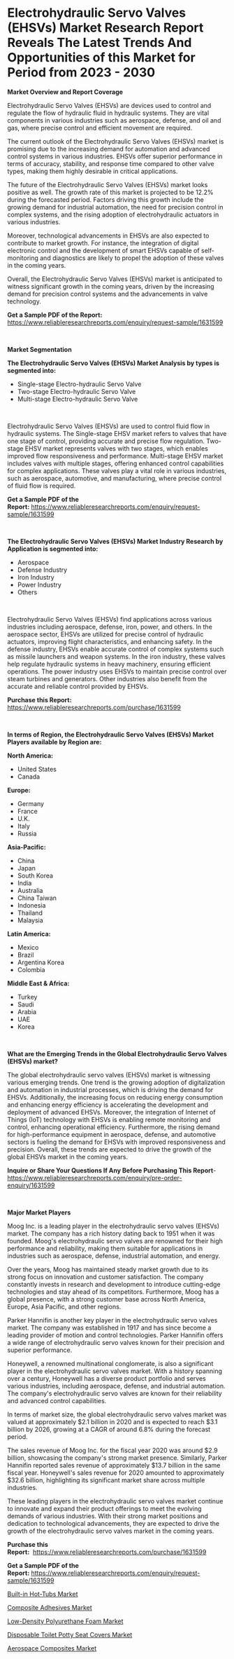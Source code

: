 <p><h1>Electrohydraulic Servo Valves (EHSVs) Market Research Report Reveals The Latest Trends And Opportunities of this Market for Period from 2023 - 2030</h1></p><p><strong>Market Overview and Report Coverage</strong></p>
<p><p>Electrohydraulic Servo Valves (EHSVs) are devices used to control and regulate the flow of hydraulic fluid in hydraulic systems. They are vital components in various industries such as aerospace, defense, and oil and gas, where precise control and efficient movement are required.</p><p>The current outlook of the Electrohydraulic Servo Valves (EHSVs) market is promising due to the increasing demand for automation and advanced control systems in various industries. EHSVs offer superior performance in terms of accuracy, stability, and response time compared to other valve types, making them highly desirable in critical applications.</p><p>The future of the Electrohydraulic Servo Valves (EHSVs) market looks positive as well. The growth rate of this market is projected to be 12.2% during the forecasted period. Factors driving this growth include the growing demand for industrial automation, the need for precision control in complex systems, and the rising adoption of electrohydraulic actuators in various industries.</p><p>Moreover, technological advancements in EHSVs are also expected to contribute to market growth. For instance, the integration of digital electronic control and the development of smart EHSVs capable of self-monitoring and diagnostics are likely to propel the adoption of these valves in the coming years.</p><p>Overall, the Electrohydraulic Servo Valves (EHSVs) market is anticipated to witness significant growth in the coming years, driven by the increasing demand for precision control systems and the advancements in valve technology.</p></p>
<p><strong>Get a Sample PDF of the Report:</strong> <a href="https://www.reliableresearchreports.com/enquiry/request-sample/1631599">https://www.reliableresearchreports.com/enquiry/request-sample/1631599</a></p>
<p>&nbsp;</p>
<p><strong>Market Segmentation</strong></p>
<p><strong>The Electrohydraulic Servo Valves (EHSVs) Market Analysis by types is segmented into:</strong></p>
<p><ul><li>Single-stage Electro-hydraulic Servo Valve</li><li>Two-stage Electro-hydraulic Servo Valve</li><li>Multi-stage Electro-hydraulic Servo Valve</li></ul></p>
<p>&nbsp;</p>
<p><p>Electrohydraulic Servo Valves (EHSVs) are used to control fluid flow in hydraulic systems. The Single-stage EHSV market refers to valves that have one stage of control, providing accurate and precise flow regulation. Two-stage EHSV market represents valves with two stages, which enables improved flow responsiveness and performance. Multi-stage EHSV market includes valves with multiple stages, offering enhanced control capabilities for complex applications. These valves play a vital role in various industries, such as aerospace, automotive, and manufacturing, where precise control of fluid flow is required.</p></p>
<p><strong>Get a Sample PDF of the Report:</strong>&nbsp;<a href="https://www.reliableresearchreports.com/enquiry/request-sample/1631599">https://www.reliableresearchreports.com/enquiry/request-sample/1631599</a></p>
<p>&nbsp;</p>
<p><strong>The Electrohydraulic Servo Valves (EHSVs) Market Industry Research by Application is segmented into:</strong></p>
<p><ul><li>Aerospace</li><li>Defense Industry</li><li>Iron Industry</li><li>Power Industry</li><li>Others</li></ul></p>
<p>&nbsp;</p>
<p><p>Electrohydraulic Servo Valves (EHSVs) find applications across various industries including aerospace, defense, iron, power, and others. In the aerospace sector, EHSVs are utilized for precise control of hydraulic actuators, improving flight characteristics, and enhancing safety. In the defense industry, EHSVs enable accurate control of complex systems such as missile launchers and weapon systems. In the iron industry, these valves help regulate hydraulic systems in heavy machinery, ensuring efficient operations. The power industry uses EHSVs to maintain precise control over steam turbines and generators. Other industries also benefit from the accurate and reliable control provided by EHSVs.</p></p>
<p><strong>Purchase this Report:</strong>&nbsp; <a href="https://www.reliableresearchreports.com/purchase/1631599">https://www.reliableresearchreports.com/purchase/1631599</a></p>
<p>&nbsp;</p>
<p><strong>In terms of Region, the Electrohydraulic Servo Valves (EHSVs) Market Players available by Region are:</strong></p>
<p>
    <p> <strong> North America: </strong>
        <ul>
            <li>United States</li>
            <li>Canada</li>
        </ul>
        </p> 
    <p> <strong> Europe: </strong>
        <ul>
            <li>Germany</li>
            <li>France</li>
            <li>U.K.</li>
            <li>Italy</li>
            <li>Russia</li>
        </ul>
        </p> 
    <p> <strong> Asia-Pacific: </strong>
        <ul>
            <li>China</li>
            <li>Japan</li>
            <li>South Korea</li>
            <li>India</li>
            <li>Australia</li>
            <li>China Taiwan</li>
            <li>Indonesia</li>
            <li>Thailand</li>
            <li>Malaysia</li>
        </ul>
        </p> 
    <p> <strong> Latin America: </strong>
        <ul>
            <li>Mexico</li>
            <li>Brazil</li>
            <li>Argentina Korea</li>
            <li>Colombia</li>
        </ul>
        </p> 
    <p> <strong> Middle East & Africa: </strong>
        <ul>
            <li>Turkey</li>
            <li>Saudi</li>
            <li>Arabia</li>
            <li>UAE</li>
            <li>Korea</li>
        </ul>
    </p>
    </p>
<p>&nbsp;</p>
<p><strong>What are the Emerging Trends in the Global Electrohydraulic Servo Valves (EHSVs) market?</strong></p>
<p><p>The global electrohydraulic servo valves (EHSVs) market is witnessing various emerging trends. One trend is the growing adoption of digitalization and automation in industrial processes, which is driving the demand for EHSVs. Additionally, the increasing focus on reducing energy consumption and enhancing energy efficiency is accelerating the development and deployment of advanced EHSVs. Moreover, the integration of Internet of Things (IoT) technology with EHSVs is enabling remote monitoring and control, enhancing operational efficiency. Furthermore, the rising demand for high-performance equipment in aerospace, defense, and automotive sectors is fueling the demand for EHSVs with improved responsiveness and precision. Overall, these trends are expected to drive the growth of the global EHSVs market in the coming years.</p></p>
<p><strong>Inquire or Share Your Questions If Any Before Purchasing This Report</strong>- <a href="https://www.reliableresearchreports.com/enquiry/pre-order-enquiry/1631599">https://www.reliableresearchreports.com/enquiry/pre-order-enquiry/1631599</a></p>
<p>&nbsp;</p>
<p><strong>Major Market Players</strong></p>
<p><p>Moog Inc. is a leading player in the electrohydraulic servo valves (EHSVs) market. The company has a rich history dating back to 1951 when it was founded. Moog's electrohydraulic servo valves are renowned for their high performance and reliability, making them suitable for applications in industries such as aerospace, defense, industrial automation, and energy.</p><p>Over the years, Moog has maintained steady market growth due to its strong focus on innovation and customer satisfaction. The company constantly invests in research and development to introduce cutting-edge technologies and stay ahead of its competitors. Furthermore, Moog has a global presence, with a strong customer base across North America, Europe, Asia Pacific, and other regions.</p><p>Parker Hannifin is another key player in the electrohydraulic servo valves market. The company was established in 1917 and has since become a leading provider of motion and control technologies. Parker Hannifin offers a wide range of electrohydraulic servo valves known for their precision and superior performance.</p><p>Honeywell, a renowned multinational conglomerate, is also a significant player in the electrohydraulic servo valves market. With a history spanning over a century, Honeywell has a diverse product portfolio and serves various industries, including aerospace, defense, and industrial automation. The company's electrohydraulic servo valves are known for their reliability and advanced control capabilities.</p><p>In terms of market size, the global electrohydraulic servo valves market was valued at approximately $2.1 billion in 2020 and is expected to reach $3.1 billion by 2026, growing at a CAGR of around 6.8% during the forecast period.</p><p>The sales revenue of Moog Inc. for the fiscal year 2020 was around $2.9 billion, showcasing the company's strong market presence. Similarly, Parker Hannifin reported sales revenue of approximately $13.7 billion in the same fiscal year. Honeywell's sales revenue for 2020 amounted to approximately $32.6 billion, highlighting its significant market share across multiple industries.</p><p>These leading players in the electrohydraulic servo valves market continue to innovate and expand their product offerings to meet the evolving demands of various industries. With their strong market positions and dedication to technological advancements, they are expected to drive the growth of the electrohydraulic servo valves market in the coming years.</p></p>
<p><strong>Purchase this Report:</strong>&nbsp;&nbsp;<a href="https://www.reliableresearchreports.com/purchase/1631599">https://www.reliableresearchreports.com/purchase/1631599</a></p>
<p></p>
<p><strong>Get a Sample PDF of the Report:</strong>&nbsp;<a href="https://www.reliableresearchreports.com/enquiry/request-sample/1631599">https://www.reliableresearchreports.com/enquiry/request-sample/1631599</a></p>
<p><p><a href="https://www.linkedin.com/pulse/built-in-hot-tubs-market-share-amp-new-trends-analysis-maryrose-bohol-jflge/">Built-in Hot-Tubs Market</a></p><p><a href="https://medium.com/@santo151299/composite-adhesives-market-size-cagr-trends-2024-2030-ce7ecbff0ff0">Composite Adhesives Market</a></p><p><a href="https://github.com/kuntayevaz/Market-Research-Report-List-1/blob/main/low-density-polyurethane-foam-market.md">Low-Density Polyurethane Foam Market</a></p><p><a href="https://www.linkedin.com/pulse/disposable-toilet-potty-seat-covers-market-size-2023--whkee/">Disposable Toilet Potty Seat Covers Market</a></p><p><a href="https://medium.com/@sanju991215/aerospace-composites-market-trends-forecast-and-competitive-analysis-to-2030-90c599d26763">Aerospace Composites Market</a></p></p>
